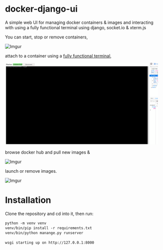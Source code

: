# docker-django-ui
A simple web UI for managing docker containers & images and interacting with using a fully functional terminal using django, socket.io & xterm.js 

You can start, stop or remove containers,

![Imgur](https://i.imgur.com/voZECmr.png)

attach to a container using a [fully functional terminal](https://github.com/MahmoudAlyy/django-xtermjs/ "django-xtermjs"),



![screenshot](https://github.com/MahmoudAlyy/docker-django-ui/blob/main/docker-django-ui.gif)

browse docker hub and pull new images &

![Imgur](https://i.imgur.com/MEG3mUA.gif)

launch or remove images.

![Imgur](https://i.imgur.com/1iUzvR3.png)




# Installation
Clone the repository and cd into it, then run:
```
python -m venv venv
venv/bin/pip install -r requirements.txt
venv/bin/python manange.py runserver

wsgi starting up on http://127.0.0.1:8000
```

  
